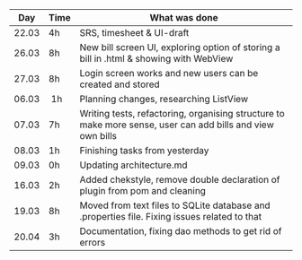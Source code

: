 Day | Time | What was done
--- | ---- | -------------
22.03 | 4h | SRS, timesheet & UI-draft
26.03 | 8h | New bill screen UI, exploring option of storing a bill in .html & showing with WebView
27.03 | 8h | Login screen works and new users can be created and stored
06.03 | 1h | Planning changes, researching ListView
07.03 | 7h | Writing tests, refactoring, organising structure to make more sense, user can add bills and view own bills
08.03 | 1h | Finishing tasks from yesterday
09.03 | 0h | Updating architecture.md
16.03 | 2h | Added chekstyle, remove double declaration of plugin from pom and cleaning
19.03 | 8h | Moved from text files to SQLite database and .properties file. Fixing issues related to that
20.04 | 3h | Documentation, fixing dao methods to get rid of errors
